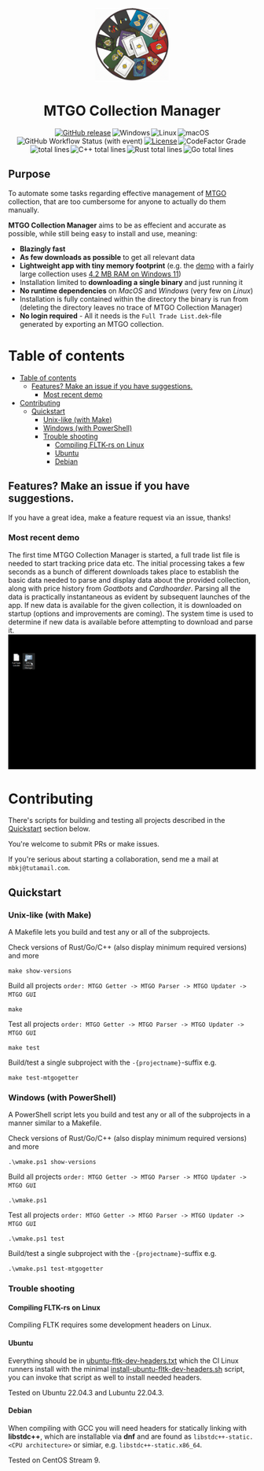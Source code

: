 
<p align="center">
<img src="mtgogui/assets/logo-card-pile.png" alt="logo" width="150"/>
</p>
<h1 align="center">
MTGO Collection Manager
</h1>

<!-- navbar -->
<div align="center">
  <a href="https://github.com/CramBL/mtgo-collection-manager/releases" title="Latest Stable GitHub Release"><img src="https://img.shields.io/github/release/CramBL/mtgo-collection-manager/all.svg?style=flat&logo=github&logoColor=white&colorB=blue&label=" alt="GitHub release"></a>&thinsp;<img src="https://img.shields.io/badge/-Windows-6E46A2.svg?style=flat&logo=windows-11&logoColor=white" alt="Windows" title="Supported Platform: Windows">&thinsp;<img src="https://img.shields.io/badge/-Linux-9C2A91.svg?style=flat&logo=linux&logoColor=white" alt="Linux" title="Supported Platform: Linux">&thinsp;<img src="https://img.shields.io/badge/-macOS-red.svg?style=flat&logo=apple&logoColor=white" alt="macOS" title="Supported Platform: macOS">
  <br>
  <img alt="GitHub Workflow Status (with event)" src="https://img.shields.io/github/actions/workflow/status/CramBL/mtgo-collection-manager/integration-ci.yml?label=CI">&thinsp;<a href="https://github.com/CramBL/mtgo-collection-manager/blob/master/LICENSE" title="Project License: MPLv2"><img src="https://img.shields.io/github/license/crambl/mtgo-collection-manager?style=flat&label=%20&color=grey" alt="License"></a>&thinsp;<img alt="CodeFactor Grade" src="https://img.shields.io/codefactor/grade/github/CramBL/mtgo-collection-manager?style=flat&logo=codefactor&logoColor=white&label=Code%20Quality">&thinsp;<img src="https://tokei.rs/b1/github/CramBL/mtgo-collection-manager?type=Rust,Go,C%2b%2b,C%2b%2b%20Header&style=flat&label=Total lines" alt="total lines"></a>&thinsp;<img src="https://tokei.rs/b1/github/CramBL/mtgo-collection-manager?type=C%2b%2b,C%2b%2b%20Header&style=flat&logo=https://simpleicons.org/icons/cplusplus.svg&label=&color=003aff" alt="C++ total lines"></a>&thinsp;<img src="https://tokei.rs/b1/github/CramBL/mtgo-collection-manager?type=Rust&style=flat&logo=https://simpleicons.org/icons/rust.svg&label=&color=e36705" alt="Rust total lines"></a>&thinsp;<img src="https://tokei.rs/b1/github/CramBL/mtgo-collection-manager?type=Go&style=flat&logo=https://simpleicons.org/icons/go.svg&label=&color=00a6e9" alt="Go total lines"></a>
</div>

## Purpose
To automate some tasks regarding effective management of [MTGO](https://www.mtgo.com/en/mtgo) collection, that are too cumbersome for anyone to actually do them manually.

**MTGO Collection Manager** aims to be as effecient and accurate as possible, while still being easy to install and use, meaning:
  * **Blazingly fast**
  * **As few downloads as possible** to get all relevant data
  * **Lightweight app with tiny memory footprint** (e.g. the [demo](#most-recent-demo) with a fairly large collection uses [4.2 MB RAM on Windows 11](.github/doc/mtgo-cm-process-view-windows.png))
  * Installation limited to **downloading a single binary** and just running it
  * **No runtime dependencies** on *MacOS* and *Windows* (very few on *Linux*)
  * Installation is fully contained within the directory the binary is run from (deleting the directory leaves no trace of MTGO Collection Manager)
  * **No login required** - All it needs is the `Full Trade List.dek`-file generated by exporting an MTGO collection.

# Table of contents
- [Table of contents](#table-of-contents)
  - [Features? Make an issue if you have suggestions.](#features-make-an-issue-if-you-have-suggestions)
    - [Most recent demo](#most-recent-demo)
- [Contributing](#contributing)
  - [Quickstart](#quickstart)
    - [Unix-like (with Make)](#unix-like-with-make)
    - [Windows (with PowerShell)](#windows-with-powershell)
    - [Trouble shooting](#trouble-shooting)
      - [Compiling FLTK-rs on Linux](#compiling-fltk-rs-on-linux)
      - [Ubuntu](#ubuntu)
      - [Debian](#debian)


## Features? Make an issue if you have suggestions.
If you have a great idea, make a feature request via an issue, thanks!

### Most recent demo
The first time MTGO Collection Manager is started, a full trade list file is needed to start tracking price data etc. The initial processing takes a few seconds as a bunch of different downloads takes place to establish the basic data needed to parse and display data about the provided collection, along with price history from *Goatbots* and *Cardhoarder*. Parsing all the data is practically instantaneous as evident by subsequent launches of the app. If new data is available for the given collection, it is downloaded on startup (options and improvements are coming). The system time is used to determine if new data is available before attempting to download and parse it.
![Demo](.github/most-recent-demo.gif)

# Contributing
There's scripts for building and testing all projects described in the [Quickstart](#quickstart) section below.

You're welcome to submit PRs or make issues.

If you're serious about starting a collaboration, send me a mail at `mbkj@tutamail.com`.

## Quickstart

### Unix-like (with Make)
A Makefile lets you build and test any or all of the subprojects.

Check versions of Rust/Go/C++ (also display minimum required versions) and more
```shell
make show-versions
```

Build all projects `order: MTGO Getter -> MTGO Parser -> MTGO Updater -> MTGO GUI`
```shell
make
```
Test all projects `order: MTGO Getter -> MTGO Parser -> MTGO Updater -> MTGO GUI`
```shell
make test
```
Build/test a single subproject with the `-{projectname}`-suffix e.g.
```shell
make test-mtgogetter
```

### Windows (with PowerShell)

A PowerShell script lets you build and test any or all of the subprojects in a manner similar to a Makefile.

Check versions of Rust/Go/C++ (also display minimum required versions) and more
```shell
.\wmake.ps1 show-versions
```

Build all projects `order: MTGO Getter -> MTGO Parser -> MTGO Updater -> MTGO GUI`
```shell
.\wmake.ps1
```
Test all projects `order: MTGO Getter -> MTGO Parser -> MTGO Updater -> MTGO GUI`
```shell
.\wmake.ps1 test
```
Build/test a single subproject with the `-{projectname}`-suffix e.g.
```shell
.\wmake.ps1 test-mtgogetter
```

### Trouble shooting
#### Compiling FLTK-rs on Linux
Compiling FLTK requires some development headers on Linux.
#### Ubuntu
Everything should be in [ubuntu-fltk-dev-headers.txt](build-util/dev-ubuntu/ubuntu-fltk-dev-headers.txt) which the CI Linux runners install with the minimal [install-ubuntu-fltk-dev-headers.sh](build-util/dev-ubuntu/install-ubuntu-fltk-dev-headers.sh) script, you can invoke that script as well to install needed headers.

Tested on Ubuntu 22.04.3 and Lubuntu 22.04.3.

#### Debian
When compiling with GCC you will need headers for statically linking with **libstdc++**, which are installable via **dnf** and are found as `libstdc++-static.<CPU architecture>` or simiar, e.g. `libstdc++-static.x86_64`.

Tested on CentOS Stream 9.